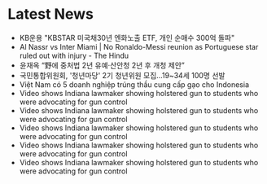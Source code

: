 # Latest News
-  KB운용 "KBSTAR 미국채30년 엔화노출 ETF, 개인 순매수 300억 돌파"
-  Al Nassr vs Inter Miami | No Ronaldo-Messi reunion as Portuguese star ruled out with injury - The Hindu
-  윤재옥 “野에 중처법 2년 유예·산안청 2년 후 개청 제안”
-  국민통합위원회, '청년마당' 2기 청년위원 모집…19~34세 100명 선발
-  Việt Nam có 5 doanh nghiệp trúng thầu cung cấp gạo cho Indonesia
-  Video shows Indiana lawmaker showing holstered gun to students who were advocating for gun control
-  Video shows Indiana lawmaker showing holstered gun to students who were advocating for gun control
-  Video shows Indiana lawmaker showing holstered gun to students who were advocating for gun control
-  Video shows Indiana lawmaker showing holstered gun to students who were advocating for gun control
-  Video shows Indiana lawmaker showing holstered gun to students who were advocating for gun control
